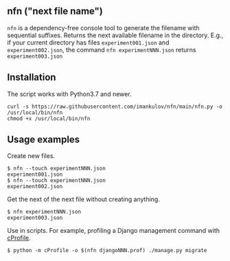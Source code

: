 ## nfn ("next file name")

`nfn` is a dependency-free console tool to generate the filename with sequential suffixes. Returns the next available filename in the directory. E.g., if your current directory has files `experiment001.json` and `experiment002.json`, the command `nfn experimentNNN.json` returns `experiment003.json`

## Installation

The script works with Python3.7 and newer.

```shell
curl -s https://raw.githubusercontent.com/imankulov/nfn/main/nfn.py -o /usr/local/bin/nfn
chmod +x /usr/local/bin/nfn
```

## Usage examples

Create new files.

```shell
$ nfn --touch experimentNNN.json
experiment001.json
$ nfn --touch experimentNNN.json
experiment002.json
```

Get the next of the next file without creating anything.

```
$ nfn experimentNNN.json
experiment003.json
```

Use in scripts. For example, profiling a Django management command with [cProfile](https://docs.python.org/3/library/profile.html).

```shell
$ python -m cProfile -o $(nfn djangoNNN.prof) ./manage.py migrate
```

